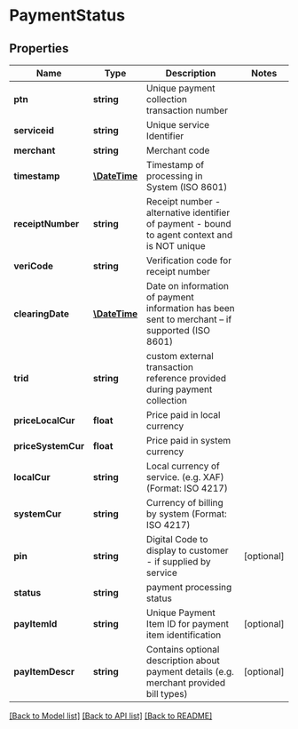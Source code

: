 # PaymentStatus

## Properties
Name | Type | Description | Notes
------------ | ------------- | ------------- | -------------
**ptn** | **string** | Unique payment collection transaction number | 
**serviceid** | **string** | Unique  service Identifier | 
**merchant** | **string** | Merchant code | 
**timestamp** | [**\DateTime**](\DateTime.md) | Timestamp of processing in  System (ISO 8601) | 
**receiptNumber** | **string** | Receipt number - alternative identifier of payment - bound to agent context and is NOT unique | 
**veriCode** | **string** | Verification code for receipt number | 
**clearingDate** | [**\DateTime**](\DateTime.md) | Date on information of payment information has been sent to merchant – if supported (ISO 8601) | 
**trid** | **string** | custom external transaction reference provided during payment collection | 
**priceLocalCur** | **float** | Price paid in local currency | 
**priceSystemCur** | **float** | Price paid in system currency | 
**localCur** | **string** | Local currency of service. (e.g. XAF) (Format: ISO 4217) | 
**systemCur** | **string** | Currency of billing by  system (Format: ISO 4217) | 
**pin** | **string** | Digital Code to display to customer - if supplied by service | [optional] 
**status** | **string** | payment processing status | 
**payItemId** | **string** | Unique  Payment Item ID for payment item identification | [optional] 
**payItemDescr** | **string** | Contains optional description about payment details (e.g. merchant provided bill types) | [optional] 

[[Back to Model list]](../../README.md#documentation-for-models) [[Back to API list]](../../README.md#documentation-for-api-endpoints) [[Back to README]](../../README.md)

